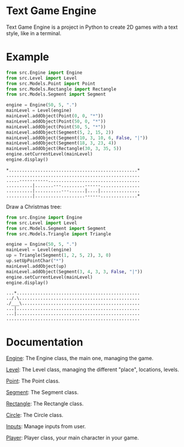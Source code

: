 # Text Game Engine

Text Game Engine is a project in Python to create 2D games with a text style, like in a terminal.

# Example

```python
from src.Engine import Engine
from src.Level import Level
from src.Models.Point import Point
from src.Models.Rectangle import Rectangle
from src.Models.Segment import Segment

engine = Engine(50, 5, ".")
mainLevel = Level(engine)
mainLevel.addObject(Point(0, 0, "*"))
mainLevel.addObject(Point(50, 0, "*"))
mainLevel.addObject(Point(50, 5, "*"))
mainLevel.addObject(Segment(5, 2, 15, 2))
mainLevel.addObject(Segment(10, 3, 10, 6, False, "|"))
mainLevel.addObject(Segment(18, 3, 23, 4))
mainLevel.addObject(Rectangle(30, 3, 35, 5))
engine.setCurrentLevel(mainLevel)
engine.display()
```
```
*.................................................*
...................................................
.....-----------...................................
..........|.......---.........------...............
..........|..........---......|....|...............
..........|...................------..............*
```

Draw a Christmas tree:

```python
from src.Engine import Engine
from src.Level import Level
from src.Models.Segment import Segment
from src.Models.Triangle import Triangle

engine = Engine(50, 5, ".")
mainLevel = Level(engine)
up = Triangle(Segment(1, 2, 5, 2), 3, 0)
up.setUpPointChar("*")
mainLevel.addObject(up)
mainLevel.addObject(Segment(3, 4, 3, 3, False, "|"))
engine.setCurrentLevel(mainLevel)
engine.display()
```
```
...*...............................................
../.\..............................................
./___\.............................................
...|...............................................
...|...............................................
...................................................
```

# Documentation

[Engine](doc/Engine.md): The Engine class, the main one, managing the game.

[Level](doc/Level.md): The Level class, managing the different "place", locations, levels.

[Point](doc/Point.md): The Point class.

[Segment](doc/Segment.md): The Segment class.

[Rectangle](doc/Rectangle.md): The Rectangle class.

[Circle](doc/Circle.md): The Circle class.

[Inputs](doc/Circle.md): Manage inputs from user.

[Player](doc/Circle.md): Player class, your main character in your game.